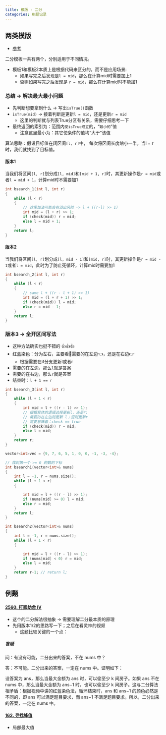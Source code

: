 ```yaml
---
title: 模版 - 二分
categories: 刷题记录
---
```

## 两类模版
- [参考](https://www.acwing.com/blog/content/31/)

二分模板一共有两个，分别适用于不同情况。
- 模板1和模板2本质上是根据代码来区分的，而不是应用场景:
	- 如果写完之后发现是`l = mid`，那么在计算mid时需要加上1
	- 否则如果写完之后发现是 `r = mid`，那么在计算mid时不能加1

### 总结 -> 解决最大最小问题
- 先判断想要拿到什么 -> 写出`isTrue()`函数
- `isTrue(mid)` -> 接着判断是更新`l = mid`，还是更新`r = mid`
	- 这里的判断就与列表True分区有关系，需要仔细思考一下
- 最终返回的索引为：范围内`使isTrue成立`的，“`最小的`”值
	- 注意这里最小为：其它使条件的值均“大于”该值

算法思路：假设目标值在闭区间`[l, r]`中， 每次将区间长度缩小一半，当l = r时，我们就找到了目标值。

#### 版本1
当我们将区间`[l, r]`划分成`[l, mid]`和`[mid + 1, r]`时，其更新操作是`r = mid`或者`l = mid + 1`，计算mid时不需要加1

```cpp
int bsearch_1(int l, int r)
{
    while (l < r)
    {
	    // 这里加法可能会有溢出风险 -> l + ((r-l) >> 1)
        int mid = (l + r) >> 1;
        if (check(mid)) r = mid;
        else l = mid + 1;
    }
    return l;
}
```
#### 版本2
当我们将区间`[l, r]`划分成`[l, mid - 1]`和`[mid, r]`时，其更新操作是`r = mid - 1`或者`l = mid`，此时为了防止死循环，计算mid时需要加1
```cpp
int bsearch_2(int l, int r)
{
    while (l < r)
    {
	    // same l + ((r - l + 1) >> 1)
        int mid = (l + r + 1) >> 1;
        if (check(mid)) l = mid;
        else r = mid - 1;
    }
    return l;
}
```

### 版本3 -> 全开区间写法 
- 这种方法确实也挺不错的 👍👍👍
- 红蓝染色：分为左右，主要看👀需要的在左边👈，还是在右边👉
	- 根据需要在if分支更新l或者r
- 需要的在左边，那么`l`就是答案
- 需要的在右边，那么`r`就是答案
- 结束时：`l + 1 == r`
```cpp
int bsearch_3(int l, int r)
{
	while (l + 1 < r)
	{
		int mid = l + ((r - l) >> 1);
		// 根据具体的逻辑选择更新l，还是r:
		// 需要的在左边则更新 l；否则更新r
		// 需要意味着：check == true
		if (check(mid)) r = mid;
		else l = mid;
	}
	return r;
}

vector<int>vec = {9, 7, 6, 5, 1, 0, 0, -1, -3, -4};

// 找到第一个 >= 0 的数的下标
int bsearch1(vector<int>& nums)
{
	int l = -1, r = nums.size();
	while (l + 1 < r)
	{

		int mid = l + ((r - l) >> 1);
		if (nums[mid] >= 0) l = mid;
		else r = mid;
	}
	return l;
}

int bsearch2(vector<int>& nums)
{
	int l = -1, r = nums.size();
	while (l + 1 < r)
	{

		int mid = l + ((r - l) >> 1);
		if (nums[mid] < 0) r = mid;
		else l = mid;
	}
	return r-1; // return l;
}
```

## 例题
#### [2560. 打家劫舍 IV](https://leetcode.cn/problems/house-robber-iv/solutions/2093952/er-fen-da-an-dp-by-endlesscheng-m558)
- 这个的二分解法很抽象 -> 需要理解二分最本质的原理
- 先用版本1/2的思路写一下；之后在看灵神的视频
	- 这题比较关键的一个点：
##### 答疑
问：有没有可能，二分出来的答案，不在 nums 中？

答：不可能。二分出来的答案，一定在 nums 中。证明如下：

设答案为 ans，那么当最大金额为 ans 时，可以偷至少 k 间房子。如果 ans 不在 nums 中，那么当最大金额为 ans−1 时，也可以偷至少 k 间房子。这与二分算法相矛盾：根据视频中讲的红蓝染色法，循环结束时，ans 和 ans−1 的颜色必然是不同的，即 ans 可以满足题目要求，而 ans−1 不满足题目要求。所以，二分出来的答案，一定在 nums 中。

#### [162. 寻找峰值](https://leetcode.cn/problems/find-peak-element/)
- 局部最大值